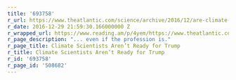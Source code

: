 ```yaml
---
title: '693758'
r_url: https://www.theatlantic.com/science/archive/2016/12/are-climate-scientists-ready-for-trump/511604/
r_date: 2016-12-29 21:59:30.166000000 Z
r_wrapped_url: https://www.reading.am/p/4yem/https://www.theatlantic.com/science/archive/2016/12/are-climate-scientists-ready-for-trump/511604/
r_page_description: "... even if the profession is."
r_page_title: Climate Scientists Aren’t Ready for Trump
r_title: Climate Scientists Aren’t Ready for Trump
r_id: '693758'
r_page_id: '508682'
---
```



